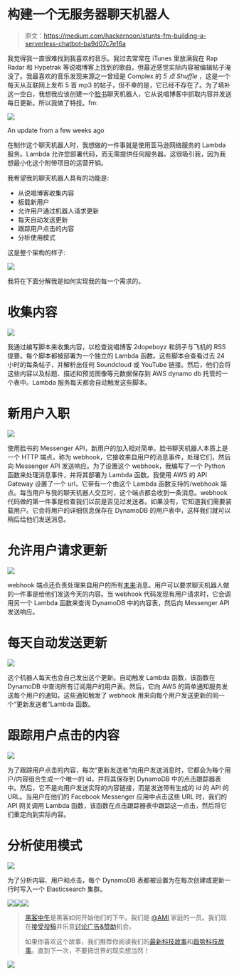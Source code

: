 # 构建一个无服务器聊天机器人

> 原文：<https://medium.com/hackernoon/stunts-fm-building-a-serverless-chatbot-ba9d07c7e16a>

我觉得我一直很难找到我喜欢的音乐。我过去常常在 iTunes 里放满我在 Rap Radar 和 Hypetrak 等说唱博客上找到的歌曲，但最近感觉实际内容被编辑帖子淹没了。我最喜欢的音乐发现来源之一曾经是 Complex 的 *5 点 Shuffle* ，这是一个每天从互联网上发布 5 首 mp3 的帖子，但不幸的是，它已经不存在了。为了填补这一空白，我想我应该创建一个[脸书](https://hackernoon.com/tagged/facebook)聊天机器人，它从说唱博客中抓取内容并发送每日更新。所以我做了特技。fm:

![](img/7b159c559a5ff4a0a9934569969248bc.png)

An update from a few weeks ago

在制作这个聊天机器人时，我想做的一件事就是使用亚马逊网络服务的 Lambda 服务。Lambda 允许您部署代码，而无需提供任何服务器。这很吸引我，因为我想最小化这个附带项目的运营开销。

我希望我的聊天机器人具有的功能是:

*   从说唱博客收集内容
*   板载新用户
*   允许用户通过机器人请求更新
*   每天自动发送更新
*   跟踪用户点击的内容
*   分析使用模式

这是整个架构的样子:

![](img/5803f5e5f46dcce8c2c1ec36466fa7cd.png)

我将在下面分解我是如何实现我的每一个需求的。

# 收集内容

![](img/7f3110a76d1cddaa42adf49f7f43a447.png)

我通过编写脚本来收集内容，以检查说唱博客 2dopeboyz 和鸽子与飞机的 RSS 提要。每个脚本都被部署为一个独立的 Lambda 函数。这些脚本会查看过去 24 小时的每条帖子，并解析出任何 Soundcloud 或 YouTube 链接。然后，他们会将这些内容以及标题、描述和预览图像等元数据保存到 AWS dynamo db 托管的一个表中。Lambda 服务每天都会自动触发这些脚本。

# 新用户入职

![](img/98fb0c198db57b5af310e5ed362547c8.png)

使用脸书的 Messenger API，新用户的加入相对简单。脸书聊天机器人本质上是一个 HTTP 端点，称为 webhook，它接收来自用户的消息事件，处理它们，然后向 Messenger API 发送响应。为了设置这个 webhook，我编写了一个 Python 函数来处理消息事件，并将其部署为 Lambda 函数。我使用 AWS 的 API Gateway 设置了一个 url，它带有一个由这个 Lambda 函数支持的/webhook 端点。每当用户与我的聊天机器人交互时，这个端点都会收到一条消息。webhook 代码做的第一件事是检查我们以前是否见过发送者。如果没有，它知道我们需要装载用户。它会将用户的详细信息保存在 DynamoDB 的用户表中，这样我们就可以稍后给他们发送消息。

# 允许用户请求更新

![](img/97a7b9108fcc6ed74540cb33bd38e548.png)

webhook 端点还负责处理来自用户的所有[未来](https://hackernoon.com/tagged/future)消息。用户可以要求聊天机器人做的一件事是给他们发送今天的内容。当 webhook 代码发现有用户请求时，它会调用另一个 Lambda 函数来查询 DynamoDB 中的内容表，然后向 Messenger API 发送响应。

# 每天自动发送更新

![](img/94980e7b99e4611df5095a7093971605.png)

这个机器人每天也会自己发出这个更新。自动触发 Lambda 函数，该函数在 DynamoDB 中查询所有订阅用户的用户表。然后，它向 AWS 的简单通知服务发送每个用户的通知。这些通知触发了 webhook 用来向每个用户发送更新的同一个“更新发送者”Lambda 函数。

# 跟踪用户点击的内容

![](img/3233c46a40bc0ad5039930757ad25d6f.png)

为了跟踪用户点击的内容，每次“更新发送者”向用户发送消息时，它都会为每个用户/内容组合生成一个唯一的 id，并将其保存到 DynamoDB 中的点击跟踪器表中。然后，它不是向用户发送实际的内容链接，而是发送带有生成的 id 的 API 的 URL。当用户在他们的 Facebook Messenger 应用中点击这些 URL 时，我们的 API 网关调用 Lambda 函数，该函数在点击跟踪器表中跟踪这一点击，然后将它们重定向到实际内容。

# 分析使用模式

![](img/6f7410b9f619acf82e8b81f35126be1d.png)

为了分析内容、用户和点击，每个 DynamoDB 表都被设置为在每次创建或更新一行时写入一个 Elasticsearch 集群。

[![](img/50ef4044ecd4e250b5d50f368b775d38.png)](http://bit.ly/HackernoonFB)[![](img/979d9a46439d5aebbdcdca574e21dc81.png)](https://goo.gl/k7XYbx)[![](img/2930ba6bd2c12218fdbbf7e02c8746ff.png)](https://goo.gl/4ofytp)

> [黑客中午](http://bit.ly/Hackernoon)是黑客如何开始他们的下午。我们是 [@AMI](http://bit.ly/atAMIatAMI) 家庭的一员。我们现在[接受投稿](http://bit.ly/hackernoonsubmission)并乐意[讨论广告&赞助](mailto:partners@amipublications.com)机会。
> 
> 如果你喜欢这个故事，我们推荐你阅读我们的[最新科技故事](http://bit.ly/hackernoonlatestt)和[趋势科技故事](https://hackernoon.com/trending)。直到下一次，不要把世界的现实想当然！

![](img/be0ca55ba73a573dce11effb2ee80d56.png)